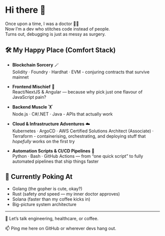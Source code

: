 # Hi there 🤗

Once upon a time, I was a doctor 👨‍⚕️  
Now I’m a dev who stitches code instead of people.  
Turns out, debugging is just as messy as surgery.

## 🛠 My Happy Place (Comfort Stack)

- **Blockchain Sorcery** 🪄  
  Solidity · Foundry · Hardhat · EVM - conjuring contracts that survive mainnet
  
- **Frontend Mischief** 🎨  
  React/NextJS & Angular — because why pick just one flavour of JavaScript pain?
  
- **Backend Muscle** 🏋️  
  Node.js · C#/.NET · Java - APIs that actually work
  
- **Cloud & Infrastructure Adventures** ☁️  
  Kubernetes · ArgoCD · AWS Certified Solutions Architect (Associate) · Terraform - containerising, orchestrating, and deploying stuff that *hopefully* works on the first try

- **Automation Scripts & CI/CD Pipelines** 🚦  
  Python · Bash · GitHub Actions — from “one quick script” to fully automated pipelines that ship things faster

## 🌱 Currently Poking At

- Golang (the gopher is cute, okay?)  
- Rust (safety *and* speed — my inner doctor approves)  
- Solana (faster than my coffee kicks in)  
- Big-picture system architecture

---

💬 Let’s talk engineering, healthcare, or coffee.

📫 Ping me here on GitHub or wherever devs hang out.

<!--
**kyzooghost/kyzooghost** is a ✨ _special_ ✨ repository because its `README.md` (this file) appears on your GitHub profile.

Here are some ideas to get you started:

- 🔭 I’m currently working on ...
- 🌱 I’m currently learning ...
- 👯 I’m looking to collaborate on ...
- 🤔 I’m looking for help with ...
- 💬 Ask me about ...
- 📫 How to reach me: ...
- 😄 Pronouns: ...
- ⚡ Fun fact: ...
-->
